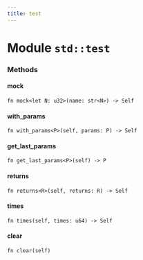 ```yaml
---
title: test
---
```


# Module `std::test`

### Methods

#### mock

```noir
fn mock<let N: u32>(name: str<N>) -> Self
```

#### with_params

```noir
fn with_params<P>(self, params: P) -> Self
```

#### get_last_params

```noir
fn get_last_params<P>(self) -> P
```

#### returns

```noir
fn returns<R>(self, returns: R) -> Self
```

#### times

```noir
fn times(self, times: u64) -> Self
```

#### clear

```noir
fn clear(self)
```

